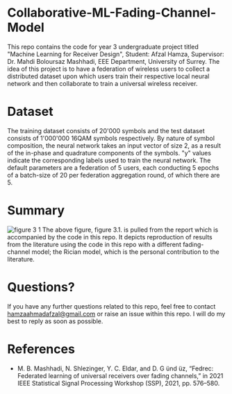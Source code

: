 # Collaborative-ML-Fading-Channel-Model
This repo contains the code for year 3 undergraduate project titled "Machine Learning for Receiver Design", Student: Afzal Hamza, Supervisor: Dr. Mahdi Boloursaz Mashhadi, EEE Department, University of Surrey. The idea of this project is to have a federation of wireless users to collect a distributed dataset upon which users train their respective local neural network and then collaborate to train a universal wireless receiver.

# Dataset
The training dataset consists of 20'000 symbols and the test dataset consists of 1'000'000 16QAM symbols respectively. By nature of symbol composition, the neural network takes an input vector of size 2, as a result of the in-phase and quadrature components of the symbols. "y" values indicate the corresponding labels used to train the neural network. The default parameters are a federation of 5 users, each conducting 5 epochs of a batch-size of 20 per federation aggregation round, of which there are 5.

# Summary
![figure 3 1](https://user-images.githubusercontent.com/100214665/169526894-20b8d13e-0650-470f-880c-c2434ecf586b.jpg)
The above figure, figure 3.1. is pulled from the report which is accompanied by the code in this repo. It depicts reproduction of results from the literature using the code in this repo with a different fading-channel model; the Rician model, which is the personal contribution to the literature.   

# Questions?
If you have any further questions related to this repo, feel free to contact hamzaahmadafzal@gmail.com or raise an issue within this repo. I will do my best to reply as soon as possible.

# References
- M. B. Mashhadi, N. Shlezinger, Y. C. Eldar, and D. G ̈und ̈uz, “Fedrec: Federated learning of universal receivers over fading channels,” in 2021 IEEE Statistical Signal   Processing Workshop (SSP), 2021, pp. 576–580.

